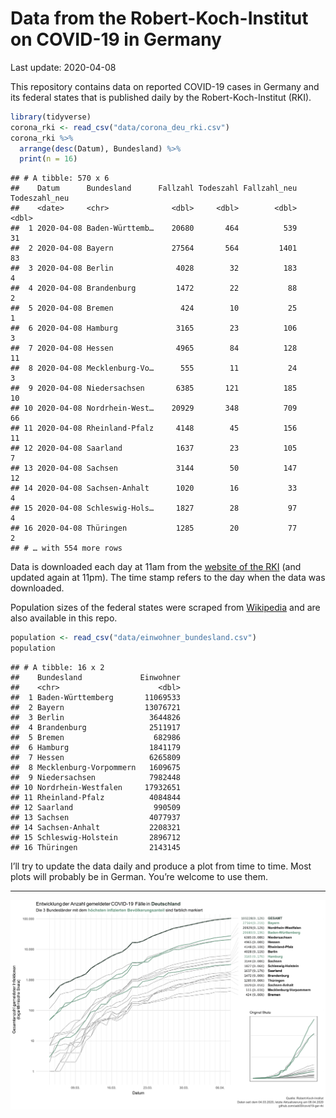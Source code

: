 Data from the Robert-Koch-Institut on COVID-19 in Germany
================
Last update: 2020-04-08

This repository contains data on reported COVID-19 cases in Germany and
its federal states that is published daily by the Robert-Koch-Institut
(RKI).

``` r
library(tidyverse)
corona_rki <- read_csv("data/corona_deu_rki.csv")
corona_rki %>% 
  arrange(desc(Datum), Bundesland) %>% 
  print(n = 16)
```

    ## # A tibble: 570 x 6
    ##    Datum      Bundesland      Fallzahl Todeszahl Fallzahl_neu Todeszahl_neu
    ##    <date>     <chr>              <dbl>     <dbl>        <dbl>         <dbl>
    ##  1 2020-04-08 Baden-Württemb…    20680       464          539            31
    ##  2 2020-04-08 Bayern             27564       564         1401            83
    ##  3 2020-04-08 Berlin              4028        32          183             4
    ##  4 2020-04-08 Brandenburg         1472        22           88             2
    ##  5 2020-04-08 Bremen               424        10           25             1
    ##  6 2020-04-08 Hamburg             3165        23          106             3
    ##  7 2020-04-08 Hessen              4965        84          128            11
    ##  8 2020-04-08 Mecklenburg-Vo…      555        11           24             3
    ##  9 2020-04-08 Niedersachsen       6385       121          185            10
    ## 10 2020-04-08 Nordrhein-West…    20929       348          709            66
    ## 11 2020-04-08 Rheinland-Pfalz     4148        45          156            11
    ## 12 2020-04-08 Saarland            1637        23          105             7
    ## 13 2020-04-08 Sachsen             3144        50          147            12
    ## 14 2020-04-08 Sachsen-Anhalt      1020        16           33             4
    ## 15 2020-04-08 Schleswig-Hols…     1827        28           97             4
    ## 16 2020-04-08 Thüringen           1285        20           77             2
    ## # … with 554 more rows

Data is downloaded each day at 11am from the [website of the
RKI](https://www.rki.de/DE/Content/InfAZ/N/Neuartiges_Coronavirus/Fallzahlen.html)
(and updated again at 11pm). The time stamp refers to the day when the
data was downloaded.

Population sizes of the federal states were scraped from
[Wikipedia](https://de.wikipedia.org/wiki/Liste_der_deutschen_Bundesl%C3%A4nder_nach_Bev%C3%B6lkerung)
and are also available in this repo.

``` r
population <- read_csv("data/einwohner_bundesland.csv")
population
```

    ## # A tibble: 16 x 2
    ##    Bundesland             Einwohner
    ##    <chr>                      <dbl>
    ##  1 Baden-Württemberg       11069533
    ##  2 Bayern                  13076721
    ##  3 Berlin                   3644826
    ##  4 Brandenburg              2511917
    ##  5 Bremen                    682986
    ##  6 Hamburg                  1841179
    ##  7 Hessen                   6265809
    ##  8 Mecklenburg-Vorpommern   1609675
    ##  9 Niedersachsen            7982448
    ## 10 Nordrhein-Westfalen     17932651
    ## 11 Rheinland-Pfalz          4084844
    ## 12 Saarland                  990509
    ## 13 Sachsen                  4077937
    ## 14 Sachsen-Anhalt           2208321
    ## 15 Schleswig-Holstein       2896712
    ## 16 Thüringen                2143145

I’ll try to update the data daily and produce a plot from time to time.
Most plots will probably be in German. You’re welcome to use them.

-----

<img src="plots/covid19-deu-rki-entwicklung.png">

